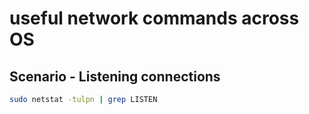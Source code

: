 # useful network commands across OS

## Scenario - Listening connections

```bash
sudo netstat -tulpn | grep LISTEN
```
